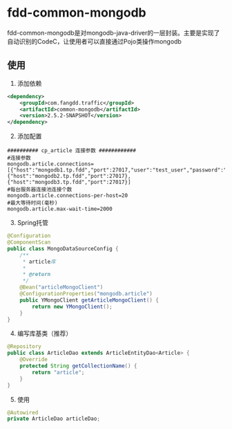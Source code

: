 # fdd-common-mongodb

fdd-common-mongodb是对mongodb-java-driver的一层封装。主要是实现了自动识别的CodeC，让使用者可以直接通过Pojo类操作mongodb

## 使用

1. 添加依赖
```xml
<dependency>
    <groupId>com.fangdd.traffic</groupId>
    <artifactId>common-mongodb</artifactId>
    <version>2.5.2-SNAPSHOT</version>
</dependency>
```

2. 添加配置
```
########## cp_article 连接参数 ############
#连接参数
mongodb.article.connections=[{"host":"mongodb1.tp.fdd","port":27017,"user":"test_user","password":"N0zncU#B1s8"},{"host":"mongodb2.tp.fdd","port":27017},{"host":"mongodb3.tp.fdd","port":27017}]
#每台服务器连接池连接个数
mongodb.article.connections-per-host=20
#最大等待时间(毫秒)
mongodb.article.max-wait-time=2000
```

3. Spring托管
```java
@Configuration
@ComponentScan
public class MongoDataSourceConfig {
    /**
     * article库
     *
     * @return
     */
    @Bean("articleMongoClient")
    @ConfigurationProperties("mongodb.article")
    public YMongoClient getArticleMongoClient() {
        return new YMongoClient();
    }
}
```

4. 编写库基类（推荐）
```java
@Repository
public class ArticleDao extends ArticleEntityDao<Article> {
    @Override
    protected String getCollectionName() {
        return "article";
    }
}
```

5. 使用
```java
@Autowired
private ArticleDao articleDao;

```